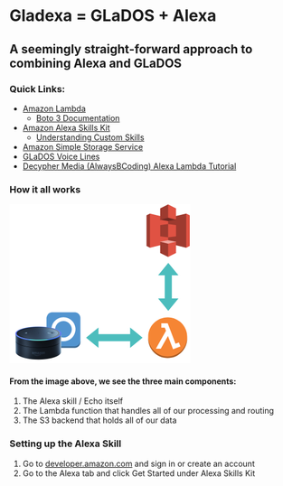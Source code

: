 # Gladexa = GLaDOS + Alexa

## A seemingly straight-forward approach to combining Alexa and GLaDOS

### Quick Links:
- [Amazon Lambda](http://docs.aws.amazon.com/lambda/latest/dg/welcome.html)
  - [Boto 3 Documentation](https://boto3.readthedocs.io/en/latest/)
- [Amazon Alexa Skills Kit](https://developer.amazon.com/public/solutions/alexa/alexa-skills-kit/getting-started-guide)
  - [Understanding Custom Skills](https://developer.amazon.com/public/solutions/alexa/alexa-skills-kit/overviews/understanding-custom-skills)
- [Amazon Simple Storage Service](https://aws.amazon.com/documentation/s3/)
- [GLaDOS Voice Lines](https://theportalwiki.com/wiki/GLaDOS_voice_lines)
- [Decypher Media (AlwaysBCoding) Alexa Lambda Tutorial](https://www.youtube.com/watch?v=zt9WdE5kR6g&t=697s)

### How it all works
![Main Diagram](https://github.com/jack-toast/gladexa/blob/master/images/overview%20diagram.png?raw=true)

#### From the image above, we see the three main components:
1. The Alexa skill / Echo itself
2. The Lambda function that handles all of our processing and routing
3. The S3 backend that holds all of our data

### Setting up the Alexa Skill
1. Go to [developer.amazon.com](https://developer.amazon.com/) and sign in or create an account
2. Go to the Alexa tab and click Get Started under Alexa Skills Kit

